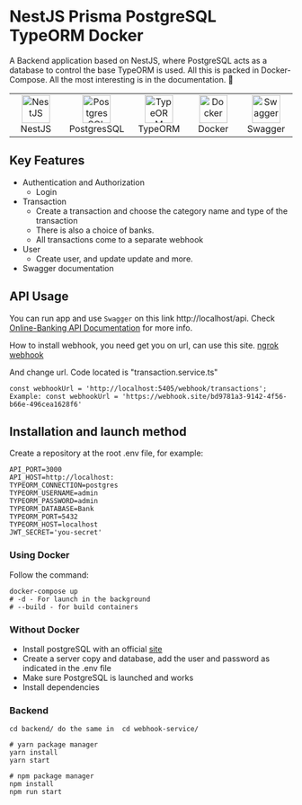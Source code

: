 # NestJS Prisma PostgreSQL TypeORM Docker

A Backend application based on NestJS, where PostgreSQL acts as a database to control the base
TypeORM is used. All this is packed in Docker-Compose.
All the most interesting is in the documentation. 📗

<table width="100%">
  <tr>
    <td align="center" valign="middle" width="17%">
      <a href="https://nestjs.com/">
        <img height="50" alt="NestJS" src="https://hsto.org/getpro/habr/post_images/d11/98b/ac8/d1198bac8e4ced0d89d5e5983061f418.png"/>
      </a>
      <br />
      NestJS
    </td>
    <td align="center" valign="middle" width="17%">
      <a href="https://www.postgresql.org/">
      <img height="50" alt="PostgresSQL" src="https://upload.wikimedia.org/wikipedia/commons/thumb/2/29/Postgresql_elephant.svg/640px-Postgresql_elephant.svg.png"/>
      </a>
      <br />
      PostgresSQL
    </td>
    <td align="center" valign="middle" width="17%">
      <a href="https://typeorm.io/">
      <img height="50" alt="TypeORM" src="https://www.zoneofit.com/wp-content/uploads/2021/06/type-orm.png"/>
      </a>
      <br />
      TypeORM
    </td>
    <td align="center" valign="middle" width="17%">
      <a href="https://www.docker.com/">
      <img height="50" alt="Docker" src="https://d1.awsstatic.com/acs/characters/Logos/Docker-Logo_Horizontel_279x131.b8a5c41e56b77706656d61080f6a0217a3ba356d.png"/>
      </a>
      <br />
      Docker
    </td>
    <td align="center" valign="middle" width="17%">
      <a href="https://swagger.io/">
      <img height="50" alt="Swagger" src="https://upload.wikimedia.org/wikipedia/commons/a/ab/Swagger-logo.png"/>
      </a>
      <br />
      Swagger
    </td>
  </tr>
</table>

## Key Features

- Authentication and Authorization
  - Login
- Transaction
  - Create a transaction and choose the category name and type of the transaction
  - There is also a choice of banks.
  - All transactions come to a separate webhook
- User
  - Create user, and update update and more.
- Swagger documentation

## API Usage

You can run app and use `Swagger` on this link http://localhost/api.
Check [Online-Banking API Documentation](https://documenter.getpostman.com/view/25263444/2s93CUJAAj) for more info.

How to install webhook, you need get you on url, can use this site.
[ngrok](https://ngrok.com/)
[webhook](https://webhook.site/)

And change url. Code located is "transaction.service.ts"

```
const webhookUrl = 'http://localhost:5405/webhook/transactions';
Example: const webhookUrl = 'https://webhook.site/bd9781a3-9142-4f56-b66e-496cea1628f6'
```

## Installation and launch method

Create a repository at the root .env file, for example:

```dotenv
API_PORT=3000
API_HOST=http://localhost:
TYPEORM_CONNECTION=postgres
TYPEORM_USERNAME=admin
TYPEORM_PASSWORD=admin
TYPEORM_DATABASE=Bank
TYPEORM_PORT=5432
TYPEORM_HOST=localhost
JWT_SECRET='you-secret'
```

### Using Docker

Follow the command:

```shell
docker-compose up
# -d - For launch in the background
# --build - for build containers
```

### Without Docker

- Install postgreSQL with an official [site](https://www.postgresql.org/)
- Create a server copy and database, add the user and password as indicated in the .env file
- Make sure PostgreSQL is launched and works
- Install dependencies

### Backend

```shell
cd backend/ do the same in  cd webhook-service/

# yarn package manager
yarn install
yarn start

# npm package manager
npm install
npm run start
```
